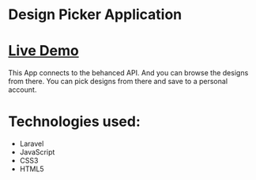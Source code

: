 # Design Picker Application

# [Live Demo](https://atcsy.github.io/DesignPicker/)


This App connects to the behanced API. And you can browse the designs from there. You can pick designs from there and save to a personal account.

# Technologies used:




* Laravel 
* JavaScript
* CSS3
* HTML5


